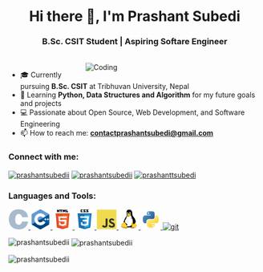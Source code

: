 <h1 align="center">Hi there 👋, I'm Prashant Subedi</h1>
<h3 align="center">B.Sc. CSIT Student | Aspiring Softare Engineer</h3> <br>
 <img align="right" alt="Coding" width="350" src="https://media1.tenor.com/m/GD9UKMwnxYIAAAAC/ngoding-mulu.gif"/>


- 🎓 Currently pursuing **B.Sc. CSIT** at Tribhuvan University, Nepal
- 🌱 Learning **Python, Data Structures and Algorithm** for my future goals and projects
- 💻 Passionate about Open Source, Web Development, and Software Engineering
- 📫 How to reach me: **contactprashantsubedi@gmail.com**

<h3 align="left">Connect with me:</h3>
<p align="left">
<a href="https://twitter.com/prashantsubedii" target="blank"><img align="center" src="https://www.svgrepo.com/show/452123/twitter.svg" alt="prashantsubedii" height="30" width="40" /></a>
<a href="https://linkedin.com/in/prashantsubedii" target="blank"><img align="center" src="https://www.svgrepo.com/show/452047/linkedin-1.svg" alt="prashantsubedii" height="30" width="40" /></a>
<a href="https://instagram.com/prashanttsubedi" target="blank"><img align="center" src="https://www.svgrepo.com/show/452229/instagram-1.svg"alt="prashanttsubedi" height="30" width="40" /></a>
</p>

<h3 align="left">Languages and Tools:</h3>
<p align="left"> <a href="https://www.cprogramming.com/" target="_blank" rel="noreferrer"> <img src="https://raw.githubusercontent.com/devicons/devicon/master/icons/c/c-original.svg" alt="c" width="40" height="40"/> </a> <a href="https://www.w3schools.com/cpp/" target="_blank" rel="noreferrer"> <img src="https://raw.githubusercontent.com/devicons/devicon/master/icons/cplusplus/cplusplus-original.svg" alt="cplusplus" width="40" height="40"/> </a> <a href="https://www.w3.org/html/" target="_blank" rel="noreferrer"> <img src="https://raw.githubusercontent.com/devicons/devicon/master/icons/html5/html5-original-wordmark.svg" alt="html5" width="40" height="40"/> </a> <a href="https://www.w3schools.com/css/" target="_blank" rel="noreferrer"> <img src="https://raw.githubusercontent.com/devicons/devicon/master/icons/css3/css3-original-wordmark.svg" alt="css3" width="40" height="40"/> </a>  <a href="https://developer.mozilla.org/en-US/docs/Web/JavaScript" target="_blank" rel="noreferrer"> <img src="https://raw.githubusercontent.com/devicons/devicon/master/icons/javascript/javascript-original.svg" alt="javascript" width="40" height="40"/> </a> <a href="https://www.linux.org/" target="_blank" rel="noreferrer"> <img src="https://raw.githubusercontent.com/devicons/devicon/master/icons/linux/linux-original.svg" alt="linux" width="40" height="40"/> </a> 
<a href="https://www.python.org" target="_blank" rel="noreferrer"> <img src="https://raw.githubusercontent.com/devicons/devicon/master/icons/python/python-original.svg" alt="python" width="40" height="40"/> </a>
<a href="https://git-scm.com/" target="_blank" rel="noreferrer"> <img src="https://www.vectorlogo.zone/logos/git-scm/git-scm-icon.svg" alt="git" width="40" height="40"/> </a></p>

<p><img align="left" src="https://github-readme-stats.vercel.app/api/top-langs?username=prashantsubedii&show_icons=true&locale=en&layout=compact" alt="prashantsubedii" /></p>

<p>&nbsp;<img align="center" src="https://github-readme-stats.vercel.app/api?username=prashantsubedii&show_icons=true&locale=en" alt="prashantsubedii" /></p>

<p><img align="center" src="https://github-readme-streak-stats.herokuapp.com/?user=prashantsubedii&" alt="prashantsubedii" /></p>
